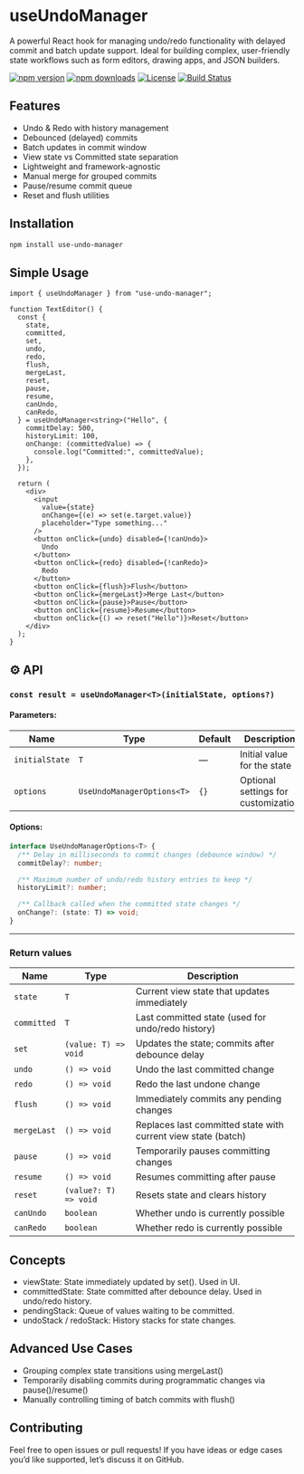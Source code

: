 # useUndoManager

A powerful React hook for managing undo/redo functionality with delayed commit and batch update support. Ideal for building complex, user-friendly state workflows such as form editors, drawing apps, and JSON builders.

[![npm version](https://img.shields.io/npm/v/use-undo-manager.svg?style=flat-square)](https://www.npmjs.com/package/use-undo-manager)
[![npm downloads](https://img.shields.io/npm/dw/use-undo-manager.svg?style=flat-square)](https://www.npmjs.com/package/use-undo-manager)
[![License](https://img.shields.io/npm/l/use-undo-manager.svg?style=flat-square)](LICENSE)
[![Build Status](https://img.shields.io/github/actions/workflow/status/your-username/use-undo-manager/ci.yml?style=flat-square)](https://github.com/pvvng/use-undo-manager/actions)

## Features

- Undo & Redo with history management
- Debounced (delayed) commits
- Batch updates in commit window
- View state vs Committed state separation
- Lightweight and framework-agnostic
- Manual merge for grouped commits
- Pause/resume commit queue
- Reset and flush utilities

## Installation

```bash
npm install use-undo-manager
```

## Simple Usage

```tsx
import { useUndoManager } from "use-undo-manager";

function TextEditor() {
  const {
    state,
    committed,
    set,
    undo,
    redo,
    flush,
    mergeLast,
    reset,
    pause,
    resume,
    canUndo,
    canRedo,
  } = useUndoManager<string>("Hello", {
    commitDelay: 500,
    historyLimit: 100,
    onChange: (committedValue) => {
      console.log("Committed:", committedValue);
    },
  });

  return (
    <div>
      <input
        value={state}
        onChange={(e) => set(e.target.value)}
        placeholder="Type something..."
      />
      <button onClick={undo} disabled={!canUndo}>
        Undo
      </button>
      <button onClick={redo} disabled={!canRedo}>
        Redo
      </button>
      <button onClick={flush}>Flush</button>
      <button onClick={mergeLast}>Merge Last</button>
      <button onClick={pause}>Pause</button>
      <button onClick={resume}>Resume</button>
      <button onClick={() => reset("Hello")}>Reset</button>
    </div>
  );
}
```

## ⚙️ API

### `const result = useUndoManager<T>(initialState, options?)`

#### Parameters:

| Name           | Type                       | Default | Description                         |
| -------------- | -------------------------- | ------- | ----------------------------------- |
| `initialState` | `T`                        | —       | Initial value for the state         |
| `options`      | `UseUndoManagerOptions<T>` | `{}`    | Optional settings for customization |

#### Options:

```ts
interface UseUndoManagerOptions<T> {
  /** Delay in milliseconds to commit changes (debounce window) */
  commitDelay?: number;

  /** Maximum number of undo/redo history entries to keep */
  historyLimit?: number;

  /** Callback called when the committed state changes */
  onChange?: (state: T) => void;
}
```

---

### Return values

| Name        | Type                  | Description                                                   |
| ----------- | --------------------- | ------------------------------------------------------------- |
| `state`     | `T`                   | Current view state that updates immediately                   |
| `committed` | `T`                   | Last committed state (used for undo/redo history)             |
| `set`       | `(value: T) => void`  | Updates the state; commits after debounce delay               |
| `undo`      | `() => void`          | Undo the last committed change                                |
| `redo`      | `() => void`          | Redo the last undone change                                   |
| `flush`     | `() => void`          | Immediately commits any pending changes                       |
| `mergeLast` | `() => void`          | Replaces last committed state with current view state (batch) |
| `pause`     | `() => void`          | Temporarily pauses committing changes                         |
| `resume`    | `() => void`          | Resumes committing after pause                                |
| `reset`     | `(value?: T) => void` | Resets state and clears history                               |
| `canUndo`   | `boolean`             | Whether undo is currently possible                            |
| `canRedo`   | `boolean`             | Whether redo is currently possible                            |

## Concepts

- viewState: State immediately updated by set(). Used in UI.
- committedState: State committed after debounce delay. Used in undo/redo history.
- pendingStack: Queue of values waiting to be committed.
- undoStack / redoStack: History stacks for state changes.

## Advanced Use Cases

- Grouping complex state transitions using mergeLast()
- Temporarily disabling commits during programmatic changes via pause()/resume()
- Manually controlling timing of batch commits with flush()

## Contributing

Feel free to open issues or pull requests!
If you have ideas or edge cases you’d like supported, let’s discuss it on GitHub.
